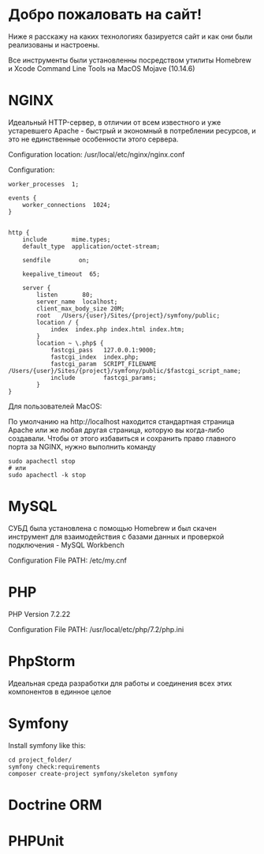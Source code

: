 # Добро пожаловать на сайт!

Ниже я расскажу на каких технологиях базируется сайт и как они были реализованы и настроены.

Все инструменты были установленны посредством утилиты Homebrew и Xcode Command Line Tools на MacOS Mojave (10.14.6)
# NGINX
Идеальный HTTP-сервер, в отличии от всем известного и уже устаревшего Apache - быстрый и экономный в потреблении ресурсов, и это не единственные особенности этого сервера.
 
Configuration location: /usr/local/etc/nginx/nginx.conf

Configuration:

    worker_processes  1;
    
    events {
        worker_connections  1024;
    }
    
    
    http {
        include       mime.types;
        default_type  application/octet-stream;
    
        sendfile        on;
        
        keepalive_timeout  65;
    
        server {
        	listen       80;
        	server_name  localhost;
        	client_max_body_size 20M;
        	root   /Users/{user}/Sites/{project}/symfony/public;
        	location / {
            	index  index.php index.html index.htm;
        	}
        	location ~ \.php$ {
            	fastcgi_pass   127.0.0.1:9000;
            	fastcgi_index  index.php;
            	fastcgi_param  SCRIPT_FILENAME /Users/{user}/Sites/{project}/symfony/public/$fastcgi_script_name;
            	include        fastcgi_params;
        	}
    }

Для пользователей MacOS:

По умолчанию на http://localhost находится стандартная страница Apache или же любая другая страница, которую вы когда-либо создавали. 
Чтобы от этого избавиться и сохранить право главного порта за NGINX, нужно выполнить команду 
    
    sudo apachectl stop
    # или
    sudo apachectl -k stop

# MySQL
СУБД была установлена с помощью Homebrew и был скачен инструмент для взаимодействия с базами данных и проверкой подключения - MySQL Workbench

Configuration File PATH: /etc/my.cnf

# PHP
PHP Version 7.2.22

Configuration File PATH: /usr/local/etc/php/7.2/php.ini

# PhpStorm
Идеальная среда разработки для работы и соединения всех этих компонентов в единное целое

# Symfony

Install symfony like this:
    
    cd project_folder/
    symfony check:requirements
    composer create-project symfony/skeleton symfony 

# Doctrine ORM

# PHPUnit

